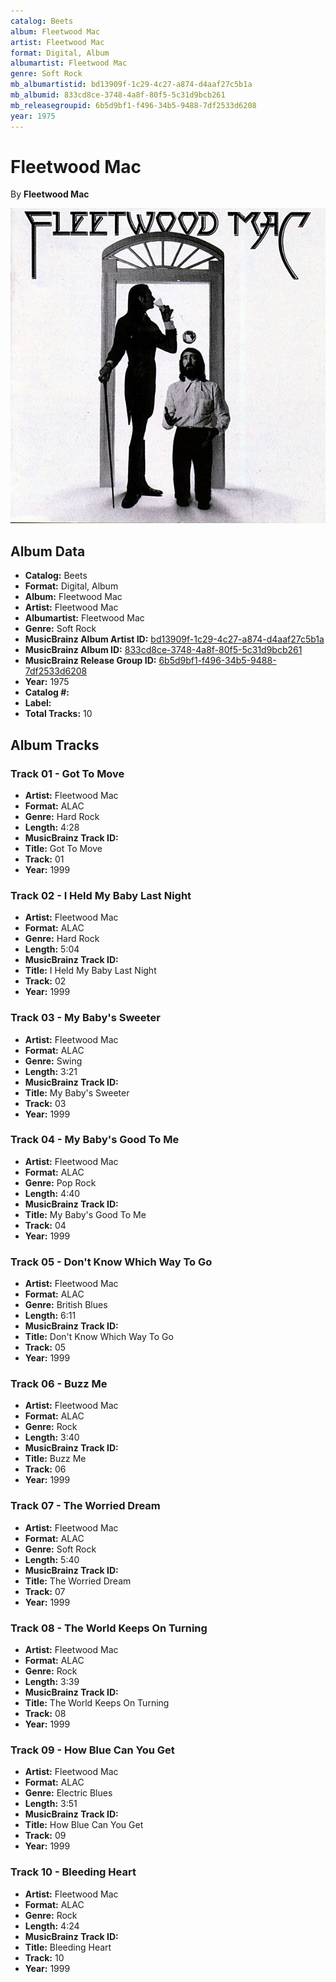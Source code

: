 ```yaml
---
catalog: Beets
album: Fleetwood Mac
artist: Fleetwood Mac
format: Digital, Album
albumartist: Fleetwood Mac
genre: Soft Rock
mb_albumartistid: bd13909f-1c29-4c27-a874-d4aaf27c5b1a
mb_albumid: 833cd8ce-3748-4a8f-80f5-5c31d9bcb261
mb_releasegroupid: 6b5d9bf1-f496-34b5-9488-7df2533d6208
year: 1975
---
```


# Fleetwood Mac

By **Fleetwood Mac**

![](../../assets/beetscovers/Fleetwood_Mac-Fleetwood_Mac.jpg)

## Album Data

- **Catalog:** Beets
- **Format:** Digital, Album
- **Album:** Fleetwood Mac
- **Artist:** Fleetwood Mac
- **Albumartist:** Fleetwood Mac
- **Genre:** Soft Rock
- **MusicBrainz Album Artist ID:** [bd13909f-1c29-4c27-a874-d4aaf27c5b1a](https://musicbrainz.org/artist/bd13909f-1c29-4c27-a874-d4aaf27c5b1a)
- **MusicBrainz Album ID:** [833cd8ce-3748-4a8f-80f5-5c31d9bcb261](https://musicbrainz.org/release/833cd8ce-3748-4a8f-80f5-5c31d9bcb261)
- **MusicBrainz Release Group ID:** [6b5d9bf1-f496-34b5-9488-7df2533d6208](https://musicbrainz.org/release-group/6b5d9bf1-f496-34b5-9488-7df2533d6208)
- **Year:** 1975
- **Catalog #:** 
- **Label:** 
- **Total Tracks:** 10

## Album Tracks

### Track 01 - Got To Move

- **Artist:** Fleetwood Mac
- **Format:** ALAC
- **Genre:** Hard Rock
- **Length:** 4:28
- **MusicBrainz Track ID:** [](https://musicbrainz.org/recording/)
- **Title:** Got To Move
- **Track:** 01
- **Year:** 1999

### Track 02 - I Held My Baby Last Night

- **Artist:** Fleetwood Mac
- **Format:** ALAC
- **Genre:** Hard Rock
- **Length:** 5:04
- **MusicBrainz Track ID:** [](https://musicbrainz.org/recording/)
- **Title:** I Held My Baby Last Night
- **Track:** 02
- **Year:** 1999

### Track 03 - My Baby's Sweeter

- **Artist:** Fleetwood Mac
- **Format:** ALAC
- **Genre:** Swing
- **Length:** 3:21
- **MusicBrainz Track ID:** [](https://musicbrainz.org/recording/)
- **Title:** My Baby's Sweeter
- **Track:** 03
- **Year:** 1999

### Track 04 - My Baby's Good To Me

- **Artist:** Fleetwood Mac
- **Format:** ALAC
- **Genre:** Pop Rock
- **Length:** 4:40
- **MusicBrainz Track ID:** [](https://musicbrainz.org/recording/)
- **Title:** My Baby's Good To Me
- **Track:** 04
- **Year:** 1999

### Track 05 - Don't Know Which Way To Go

- **Artist:** Fleetwood Mac
- **Format:** ALAC
- **Genre:** British Blues
- **Length:** 6:11
- **MusicBrainz Track ID:** [](https://musicbrainz.org/recording/)
- **Title:** Don't Know Which Way To Go
- **Track:** 05
- **Year:** 1999

### Track 06 - Buzz Me

- **Artist:** Fleetwood Mac
- **Format:** ALAC
- **Genre:** Rock
- **Length:** 3:40
- **MusicBrainz Track ID:** [](https://musicbrainz.org/recording/)
- **Title:** Buzz Me
- **Track:** 06
- **Year:** 1999

### Track 07 - The Worried Dream

- **Artist:** Fleetwood Mac
- **Format:** ALAC
- **Genre:** Soft Rock
- **Length:** 5:40
- **MusicBrainz Track ID:** [](https://musicbrainz.org/recording/)
- **Title:** The Worried Dream
- **Track:** 07
- **Year:** 1999

### Track 08 - The World Keeps On Turning

- **Artist:** Fleetwood Mac
- **Format:** ALAC
- **Genre:** Rock
- **Length:** 3:39
- **MusicBrainz Track ID:** [](https://musicbrainz.org/recording/)
- **Title:** The World Keeps On Turning
- **Track:** 08
- **Year:** 1999

### Track 09 - How Blue Can You Get

- **Artist:** Fleetwood Mac
- **Format:** ALAC
- **Genre:** Electric Blues
- **Length:** 3:51
- **MusicBrainz Track ID:** [](https://musicbrainz.org/recording/)
- **Title:** How Blue Can You Get
- **Track:** 09
- **Year:** 1999

### Track 10 - Bleeding Heart

- **Artist:** Fleetwood Mac
- **Format:** ALAC
- **Genre:** Rock
- **Length:** 4:24
- **MusicBrainz Track ID:** [](https://musicbrainz.org/recording/)
- **Title:** Bleeding Heart
- **Track:** 10
- **Year:** 1999

